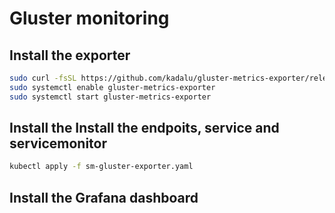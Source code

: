 # Gluster monitoring

## Install the exporter

```bash
sudo curl -fsSL https://github.com/kadalu/gluster-metrics-exporter/releases/latest/download/install.sh | sudo bash -x
sudo systemctl enable gluster-metrics-exporter
sudo systemctl start gluster-metrics-exporter
```

## Install the Install the endpoits, service and servicemonitor

```bash
kubectl apply -f sm-gluster-exporter.yaml
```

## Install the Grafana dashboard
